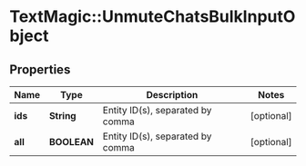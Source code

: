 # TextMagic::UnmuteChatsBulkInputObject

## Properties
Name | Type | Description | Notes
------------ | ------------- | ------------- | -------------
**ids** | **String** | Entity ID(s), separated by comma | [optional] 
**all** | **BOOLEAN** | Entity ID(s), separated by comma | [optional] 


